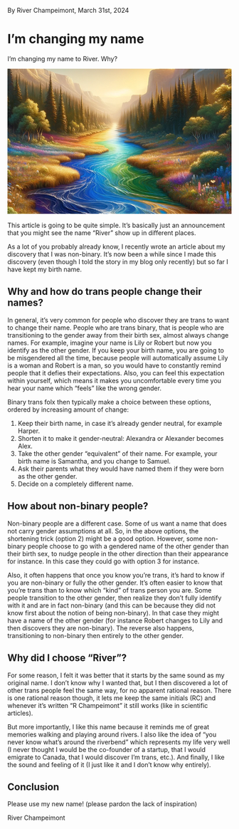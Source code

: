 By River Champeimont, March 31st, 2024

# I’m changing my name

I’m changing my name to River. Why?

![An AI-generated river with mulitple colors](new_name_images/river.png "An AI-generated river with mulitple colors")

This article is going to be quite simple. It’s basically just an announcement that you might see the name “River” show up in different places.

As a lot of you probably already know, I recently wrote an article about my discovery that I was non-binary. It’s now been a while since I made this discovery (even though I told the story in my blog only recently) but so far I have kept my birth name.

## Why and how do trans people change their names?
In general, it’s very common for people who discover they are trans to want to change their name. People who are trans binary, that is people who are transitioning to the gender away from their birth sex, almost always change names. For example, imagine your name is Lily or Robert but now you identify as the other gender. If you keep your birth name, you are going to be misgendered all the time, because people will automatically assume Lily is a woman and Robert is a man, so you would have to constantly remind people that it defies their expectations. Also, you can feel this expectation within yourself, which means it makes you uncomfortable every time you hear your name which “feels” like the wrong gender.

Binary trans folx then typically make a choice between these options, ordered by increasing amount of change:
1. Keep their birth name, in case it’s already gender neutral, for example Harper.
2. Shorten it to make it gender-neutral: Alexandra or Alexander becomes Alex.
3. Take the other gender “equivalent” of their name. For example, your birth name is Samantha, and you change to Samuel.
4. Ask their parents what they would have named them if they were born as the other gender.
5. Decide on a completely different name.

## How about non-binary people?
Non-binary people are a different case. Some of us want a name that does not carry gender assumptions at all. So, in the above options, the shortening trick (option 2) might be a good option. However, some non-binary people choose to go with a gendered name of the other gender than their birth sex, to nudge people in the other direction than their appearance for instance. In this case they could go with option 3 for instance.

Also, it often happens that once you know you’re trans, it’s hard to know if you are non-binary or fully the other gender. It’s often easier to know that you’re trans than to know which “kind” of trans person you are. Some people transition to the other gender, then realize they don’t fully identify with it and are in fact non-binary (and this can be because they did not know first about the notion of being non-binary). In that case they might have a name of the other gender (for instance Robert changes to Lily and then discovers they are non-binary). The reverse also happens, transitioning to non-binary then entirely to the other gender.

## Why did I choose “River”?
For some reason, I felt it was better that it starts by the same sound as my original name. I don’t know why I wanted that, but I then discovered a lot of other trans people feel the same way, for no apparent rational reason. There is one rational reason though, it lets me keep the same initials (RC) and whenever it’s written “R Champeimont” it still works (like in scientific articles).

But more importantly, I like this name because it reminds me of great memories walking and playing around rivers. I also like the idea of “you never know what’s around the riverbend” which represents my life very well (I never thought I would be the co-founder of a startup, that I would emigrate to Canada, that I would discover I’m trans, etc.). And finally, I like the sound and feeling of it (I just like it and I don’t know why entirely).

## Conclusion
Please use my new name! (please pardon the lack of inspiration)

River Champeimont
